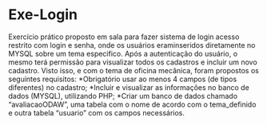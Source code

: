 # Exe-Login
Exercício prático proposto em sala para fazer sistema de login acesso restrito com login e senha, onde os usuários eraminseridos diretamente no MYSQL sobre um tema especifico. Após a autenticação do usuário, o mesmo terá permissão para visualizar todos os cadastros e incluir um novo cadastro. Visto isso, e com o tema de oficina mecânica, foram propostos os seguintes requisitos:
*Obrigatório usar ao menos 4 campos (de tipos diferentes) no cadastro;
*Incluir e visualizar as informações no banco de dados (MYSQL), utilizando PHP;
*Criar um banco de dados chamado “avaliacaoODAW”, uma tabela com o nome de acordo com o tema_definido e outra tabela “usuario” com os campos necessários. 
